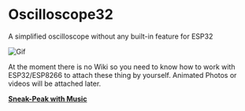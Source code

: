 # Oscilloscope32
A simplified oscilloscope without any built-in feature for ESP32

![Gif](https://github.com/TheAmadeus25/Oscilloscope32/blob/master/Photos/Preview.gif)

At the moment there is no Wiki so you need to know how to work with ESP32/ESP8266 to attach these thing by yourself. Animated Photos or videos will be attached later.

**[Sneak-Peak with Music](https://twitter.com/TheAmadeus25/status/1176130508520116226?s=20)**
